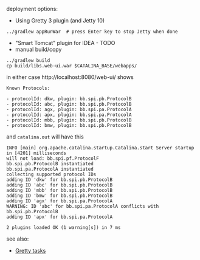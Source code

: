 deployment options:
- Using Gretty 3 plugin (and Jetty 10)
```
../gradlew appRunWar  # press Enter key to stop Jetty when done
```
- "Smart Tomcat" plugin for IDEA - TODO
- manual build/copy
```
../gradlew build
cp build/libs.web-ui.war $CATALINA_BASE/webapps/
```
in either case http://localhost:8080/web-ui/ shows

```
Known Protocols:

- protocolId: dkw, plugin: bb.spi.pb.ProtocolB
- protocolId: abc, plugin: bb.spi.pb.ProtocolB
- protocolId: agx, plugin: bb.spi.pa.ProtocolA
- protocolId: apx, plugin: bb.spi.pa.ProtocolA
- protocolId: mbb, plugin: bb.spi.pb.ProtocolB
- protocolId: bmw, plugin: bb.spi.pb.ProtocolB
```
and `catalina.out` will have this
```
INFO [main] org.apache.catalina.startup.Catalina.start Server startup in [4201] milliseconds
will not load: bb.spi.pf.ProtocolF
bb.spi.pb.ProtocolB instantiated
bb.spi.pa.ProtocolA instantiated
collecting supported protocol IDs
adding ID 'dkw' for bb.spi.pb.ProtocolB
adding ID 'abc' for bb.spi.pb.ProtocolB
adding ID 'mbb' for bb.spi.pb.ProtocolB
adding ID 'bmw' for bb.spi.pb.ProtocolB
adding ID 'agx' for bb.spi.pa.ProtocolA
WARNING: ID 'abc' for bb.spi.pa.ProtocolA conflicts with bb.spi.pb.ProtocolB
adding ID 'apx' for bb.spi.pa.ProtocolA

2 plugins loaded OK (1 warning[s]) in 7 ms
```

see also:
- [Gretty tasks](https://gretty-gradle-plugin.github.io/gretty-doc/Gretty-tasks.html)

